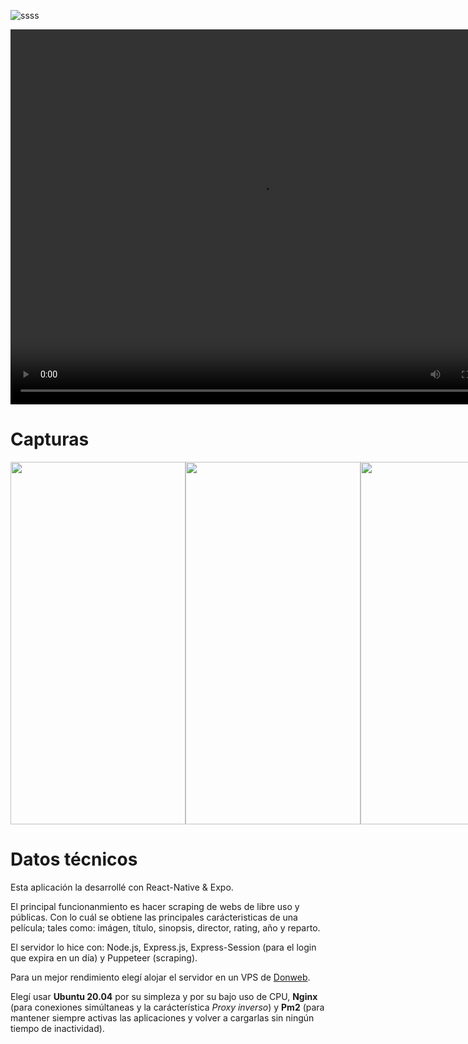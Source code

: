 ![ssss](https://user-images.githubusercontent.com/99033831/164980609-95285497-db45-4a38-a020-bc59628f0227.png)


<video src="https://user-images.githubusercontent.com/99033831/165165892-c77cc934-9f3c-4b63-8a04-6489d1199e13.mp4" width="800" height="600"></video>

# Capturas

<div style="display: flex">
<img src="https://user-images.githubusercontent.com/99033831/165167481-a5644227-677b-47e3-86a8-a3cdc36f4099.jpg" width="280" height="580">
<img src="https://user-images.githubusercontent.com/99033831/165168023-c4e584dd-ae36-48d0-abb6-dfcbb2087017.jpg" width="280" height="580">
<img src="https://user-images.githubusercontent.com/99033831/165168026-c7edc142-af4c-4dd6-bce6-a00506bbba74.jpg" width="280" height="580">
<img src="https://user-images.githubusercontent.com/99033831/165168028-0bcdb288-751c-44c4-b8ec-a6c3a6ae5ba4.jpg" width="280" height="580">
<img src="https://user-images.githubusercontent.com/99033831/165168031-c4bf8460-fdd2-417e-8f2e-a290ea05eb73.jpg" width="280" height="580">
<img src="https://user-images.githubusercontent.com/99033831/165168034-7207ac58-8fea-4818-8762-cd3204ef0368.jpg" width="280" height="580">
<img src="https://user-images.githubusercontent.com/99033831/165168037-1f756175-9067-45d1-abe8-86b2c2202ec3.jpg" width="280" height="580">
</div>



# Datos técnicos

Esta aplicación la desarrollé con React-Native & Expo. 

El principal funcionanmiento es hacer scraping de webs de libre uso y públicas. Con lo cuál se obtiene las principales carácteristicas de una película; tales como: imágen, título, sinopsis, director, rating, año y reparto.

El servidor lo hice con: Node.js, Express.js, Express-Session (para el login que expira en un día) y Puppeteer (scraping).

Para un mejor rendimiento elegí alojar el servidor en un VPS de [Donweb](https://donweb.com/es-ar/).

Elegí usar **Ubuntu 20.04** por su simpleza y por su bajo uso de CPU, **Nginx** (para conexiones simúltaneas y la carácterística *Proxy inverso*)  y **Pm2** (para mantener siempre activas las aplicaciones y volver a cargarlas sin ningún tiempo de inactividad).
